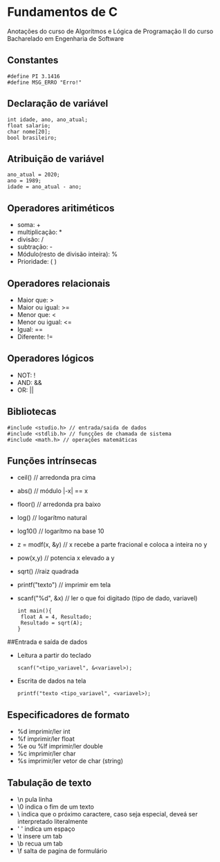 # Fundamentos de C
Anotações do curso de Algorítmos e Lógica de Programação II do curso Bacharelado em Engenharia de Software

## Constantes

    #define PI 3.1416
    #define MSG_ERRO "Erro!"

## Declaração de variável

    int idade, ano, ano_atual;
    float salario;
    char nome[20];
    bool brasileiro;

## Atribuição de variável

    ano_atual = 2020;
    ano = 1989;
    idade = ano_atual - ano;


## Operadores aritiméticos

* soma: +
* multiplicação: *
* divisão: /
* subtração: -
* Módulo(resto de divisão inteira): %
* Prioridade: ( ) 


## Operadores relacionais

* Maior que: >
* Maior ou igual: >=
* Menor que: <
* Menor ou igual: <=
* Igual: ==
* Diferente: !=


## Operadores lógicos

* NOT: !
* AND: &&
* OR: ||


## Bibliotecas
    #include <studio.h> // entrada/saida de dados
    #include <stdlib.h> // funçções de chamada de sistema
    #include <math.h> // operações matemáticas


## Funções intrínsecas

* ceil() // arredonda pra cima
* abs() // módulo |-x| == x
* floor() // arredonda pra baixo
* log() // logarítmo natural
* log10() // logarítmo na base 10
* z = modf(x, &y) // x recebe a parte fracional e coloca a inteira no y
* pow(x,y) // potencia x elevado a y
* sqrt() //raiz quadrada
* printf("texto") // imprimir em tela
* scanf("%d", &x) // ler o que foi digitado (tipo de dado, variavel)

      int main(){
       float A = 4, Resultado;
       Resultado = sqrt(A);
      }


##Entrada e saída de dados

* Leitura a partir do teclado
  
      scanf("<tipo_variavel", &<variavel>);

* Escrita de dados na tela

      printf("texto <tipo_variavel", <variavel>);


## Especificadores de formato
* %d imprimir/ler int
* %f imprimir/ler float
* %e ou %lf imprimir/ler double
* %c imprimir/ler char
* %s imprimir/ler vetor de char (string)



## Tabulação de texto
* \n pula linha
* \0 indica o fim de um texto
* \ indica que o próximo caractere, caso seja especial, deveá ser interpretado literalmente
* '   ' indica um espaço
* \t insere um tab
* \b recua um tab
* \f salta de pagina de formulário